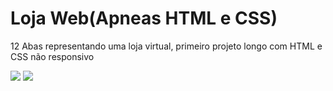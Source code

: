 # Loja Web(Apneas HTML e CSS)
12 Abas representando uma loja virtual, primeiro projeto longo com HTML e CSS não responsivo

<img src="https://img.shields.io/badge/HTML5-E34F26?style=for-the-badge&logo=html5&logoColor=white"> <img src="https://img.shields.io/badge/CSS3-1572B6?style=for-the-badge&logo=css3&logoColor=white">
